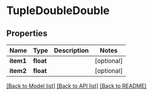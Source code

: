 # TupleDoubleDouble

## Properties
Name | Type | Description | Notes
------------ | ------------- | ------------- | -------------
**item1** | **float** |  | [optional] 
**item2** | **float** |  | [optional] 

[[Back to Model list]](../README.md#documentation-for-models) [[Back to API list]](../README.md#documentation-for-api-endpoints) [[Back to README]](../README.md)

